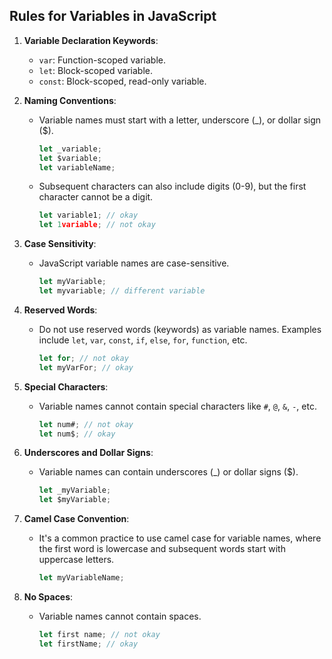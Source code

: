 ## Rules for Variables in JavaScript

1. **Variable Declaration Keywords**:

   - `var`: Function-scoped variable.
   - `let`: Block-scoped variable.
   - `const`: Block-scoped, read-only variable.

2. **Naming Conventions**:

   - Variable names must start with a letter, underscore (\_), or dollar sign ($).
     ```javascript
     let _variable;
     let $variable;
     let variableName;
     ```
   - Subsequent characters can also include digits (0-9), but the first character cannot be a digit.
     ```javascript
     let variable1; // okay
     let 1variable; // not okay
     ```

3. **Case Sensitivity**:

   - JavaScript variable names are case-sensitive.
     ```javascript
     let myVariable;
     let myvariable; // different variable
     ```

4. **Reserved Words**:

   - Do not use reserved words (keywords) as variable names. Examples include `let`, `var`, `const`, `if`, `else`, `for`, `function`, etc.
     ```javascript
     let for; // not okay
     let myVarFor; // okay
     ```

5. **Special Characters**:

   - Variable names cannot contain special characters like `#`, `@`, `&`, `-`, etc.
     ```javascript
     let num#; // not okay
     let num$; // okay
     ```

6. **Underscores and Dollar Signs**:

   - Variable names can contain underscores (\_) or dollar signs ($).
     ```javascript
     let _myVariable;
     let $myVariable;
     ```

7. **Camel Case Convention**:

   - It's a common practice to use camel case for variable names, where the first word is lowercase and subsequent words start with uppercase letters.
     ```javascript
     let myVariableName;
     ```

8. **No Spaces**:
   - Variable names cannot contain spaces.
     ```javascript
     let first name; // not okay
     let firstName; // okay
     ```
